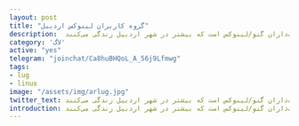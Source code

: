 ```yaml
---
layout: post
title: "گروه کاربران لینوکس اردبیل"
description:  اردبیل‌لاگ اجتماع آزادی از دوست‌داران گنو/لینوکس است که بیشتر در شهر اردبیل‌ زندگی می‌کنند..
category: 'لاگ'
active: "yes"
telegram: "joinchat/Ca8huBHQoL_A_56j9Lfmwg"
tags:
- lug
- linux
image: "/assets/img/arlug.jpg"
twitter_text: اردبیل‌لاگ اجتماع آزادی از دوست‌داران گنو/لینوکس است که بیشتر در شهر اردبیل‌ زندگی می‌کنند.
introduction: اردبیل‌لاگ اجتماع آزادی از دوست‌داران گنو/لینوکس است که بیشتر در شهر اردبیل‌ زندگی می‌کنند.
---
```



